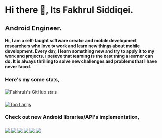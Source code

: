 <p align="center">
  <h1> Hi there 👋, Its Fakhrul Siddiqei.</h1>    
  <h2> Android Engineer.</h2>
</p>

<h4> Hi, I am a self-taught software creator and mobile development researchers who love to work and learn new things about mobile development. Every day, I learn something new and try to apply it to my work and projects. I believe that learning is the best thing a learner can do. It is always thrilling to solve new challenges and problems that I have never faced. </h4> 

### Here's my some stats,
### 

![Fakhruls's GitHub stats](https://github-readme-stats.vercel.app/api?username=fakhrulasa&show_icons=true&theme=cobalt)
### 
[![Top Langs](https://github-readme-stats.vercel.app/api/top-langs/?username=fakhrulasa&exclude_repo=shikhi,okkhor-Bangla-ANSI-converter,My-Portfolio-Website,WAi,TOOLkit,COROMAP,BEUMAN-PRANOBANDHU,AutomaticMobileAuth,anagram,wd2DiceGame,CalculatorWD2,Workshopday1,RecycleviewTrainingClass391&layout=compact&theme=radical)](https://github.com/fakhrulasa/github-readme-stats)
### 
### 
### Check out new Android libraries/API's implementation,

### 
### 
<a href="https://github.com/FakhrulASA/RealmDB-Imp">
  <img align="center" src="https://github-readme-stats.vercel.app/api/pin/?username=fakhrulasa&repo=RealmDB-Imp"/>
</a>
<a href="https://github.com/FakhrulASA/Hilt-x-Retrofit">
  <img align="center" src="https://github-readme-stats.vercel.app/api/pin/?username=fakhrulasa&repo=Hilt-x-Retrofit" />
</a>
<a href="https://github.com/FakhrulASA/Jetpack-Navigation-Component">
  <img align="center" src="https://github-readme-stats.vercel.app/api/pin/?username=fakhrulasa&repo=Jetpack-Navigation-Component" />
</a>
<a href="https://github.com/FakhrulASA/ROOMDB_Demo">
  <img align="center" src="https://github-readme-stats.vercel.app/api/pin/?username=fakhrulasa&repo=ROOMDB_Demo" />
</a>
<a href="https://github.com/FakhrulASA/Work-Workmanager-Imp">
  <img align="center" src="https://github-readme-stats.vercel.app/api/pin/?username=fakhrulasa&repo=Work-Workmanager-Imp" />
</a>
<a href="https://github.com/FakhrulASA/Message-Retriever-With-ViewBinding">
  <img align="center" src="https://github-readme-stats.vercel.app/api/pin/?username=fakhrulasa&repo=Message-Retriever-DataViewbinding" />
</a>











